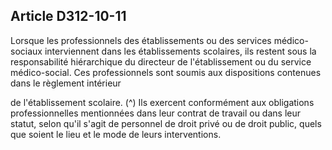 ## Article D312-10-11

Lorsque les professionnels des établissements ou des services médico-sociaux interviennent dans les
établissements scolaires, ils restent sous la responsabilité hiérarchique du directeur de l'établissement ou du
service médico-social. Ces professionnels sont soumis aux dispositions contenues dans le règlement intérieur

de l'établissement scolaire. (^)
Ils exercent conformément aux obligations professionnelles mentionnées dans leur contrat de travail ou dans
leur statut, selon qu'il s'agit de personnel de droit privé ou de droit public, quels que soient le lieu et le mode
de leurs interventions.

